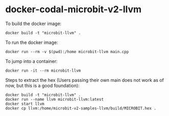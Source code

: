 # docker-codal-microbit-v2-llvm


To build the docker image:
```
docker build -t "microbit-llvm" .
```

To run the docker image:

```
docker run --rm -v $(pwd):/home microbit-llvm main.cpp
```

To jump into a container:
```
docker run -it --rm microbit-llvm
```

Steps to extract the hex (Users passing their own main does not work as of now, but this is a good foundation):
```
docker build -t "microbit-llvm" .
docker run --name llvm microbit-llvm:latest
docker start llvm
docker cp llvm:/home/microbit-v2-samples-llvm/build/MICROBIT.hex .
```
